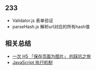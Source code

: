 233
---

* Validator.js 表单验证
* parseHash.js 解析url对应的所有hash值

相关总结
-------
* [一次 H5 「保存页面为图片」 的踩坑之旅](https://juejin.im/post/5a17c5e26fb9a04527254689)
* [JavaScript 执行机制](https://juejin.im/post/59e85eebf265da430d571f89)
